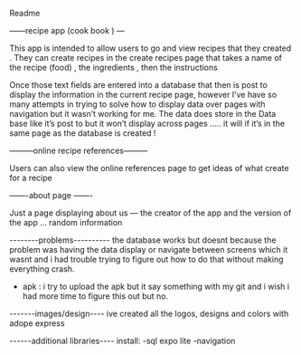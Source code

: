 Readme 

——recipe app (cook book ) —

This app is intended to allow users to go and view recipes that they created . They can create recipes in the create recipes page that takes a name of the recipe (food) , 
the ingredients , then the instructions 

 Once those text fields are entered into a database that then is post to display the information in the current recipe page, however I’ve have so many attempts in trying to solve how
 to display data over pages with navigation but it wasn’t working for me. The data does store in the Data base like it’s post to but it won’t display across pages …..
 it will if it’s in the same page as the database is created ! 



———online recipe references———

Users can also view the online references page to get ideas of what create for a recipe

——-about page ——-

Just a page displaying about us — the creator of the app and the version of the app … random information 

--------problems----------
the database works but doesnt because the problem was having the data display or navigate between screens which it wasnt and i had trouble trying to figure out how to do 
that without making everything crash.

- apk : i try to upload the apk but it say something with my git and i wish i had more time to figure this out but no.

-------images/design----
ive created all the logos, designs and colors with adope express

------additional libraries----
install:
-sql expo lite
-navigation
